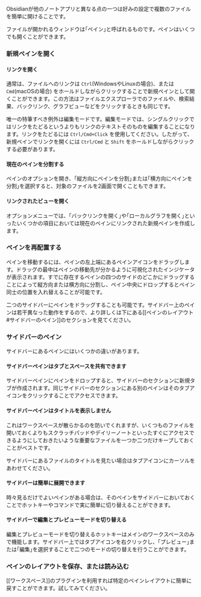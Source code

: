 Obsidianが他のノートアプリと異なる点の一つは好みの設定で複数のファイルを簡単に開けることです。

ファイルが開かれるウィンドウは｢ペイン｣と呼ばれるものです。ペインはいくつでも開くことができます。

### 新規ペインを開く

#### リンクを開く

通常は、ファイルへのリンクは `Ctrl`(WindowsやLinuxの場合)、または `Cmd`(macOSの場合) をホールドしながらクリックすることで新規ペインとして開くことができます。この方法はファイルエクスプローラでのファイルや、検索結果、バックリンク、グラフビューなどをクリックするときも同じです。

唯一の特筆すべき例外は編集モードです。編集モードでは、シングルクリックではリンクをたどるというよりもリンクのテキストそのものを編集することになります。リンクをたどるには `Ctrl/Cmd+Click` を使用してください。したがって、新規ペインでリンクを開くには `Ctrl/Cmd` と `Shift` をホールドしながらクリックする必要があります。

#### 現在のペインを分割する

ペインのオプションを開き、｢縦方向にペインを分割｣または｢横方向にペインを分割｣を選択すると、対象のファイルを2画面で開くこともできます。

#### リンクされたビューを開く

オプションメニューでは、｢バックリンクを開く｣や｢ローカルグラフを開く｣といったいくつかの項目においては現在のペインにリンクされた新規ペインを作成します。

### ペインを再配置する

ペインを移動するには、ペインの左上端にあるペインアイコンをドラッグします。ドラッグの最中はペインの移動先が分かるように可視化されたインジケータが表示されます。すでに存在するペインの四つのサイドのどこかにドラッグすることによって縦方向または横方向に分割し、ペイン中央にドロップするとペイン同士の位置を入れ替えることが可能です。

二つのサイドバーにペインをドラッグすることも可能です。サイドバー上のペインは若干異なった動作をするので、より詳しくは下にある[[ペインのレイアウト#サイドバーのペイン]]のセクションを見てください。

### サイドバーのペイン

サイドバーにあるペインにはいくつかの違いがあります。

#### サイドバーペインはタブとスペースを共有できます

サイドバーペインにペインをドロップすると、サイドバーのセクションに新規タブが作成されます。同じサイドバーのセクションにある別のペインはそのタブアイコンをクリックすることでアクセスできます。

#### サイドバーペインはタイトルを表示しません

これはワークスペースが散らかるのを防いでくれますが、いくつものファイルを開いておくよりもスクラッチパッドやデイリーノートといったすぐにアクセスできるようにしておきたいような重要なファイルを一つか二つだけキープしておくことがベストです。

サイドバーにあるファイルのタイトルを見たい場合はタブアイコンにカーソルをあわせてください。

#### サイドバーは簡単に展開できます

時々見るだけでよいペインがある場合は、そのペインをサイドバーにおいておくことでホットキーやコマンドで実に簡単に切り替えることができます。

#### サイドバーで編集とプレビューモードを切り替える

編集とプレビューモードを切り替えるホットキーはメインのワークスペースのみで機能します。サイドバー上ではタブアイコンを右クリックし、｢プレビュー｣または｢編集｣を選択することで二つのモードの切り替えを行うことができます。

### ペインのレイアウトを保存、または読み込む

[[ワークスペース]]のプラグインを利用すれば特定のペインレイアウトに簡単に戻すことができます。試してみてください。
